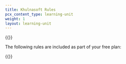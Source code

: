 ```yaml
---
title: Khulnasoft Rules
pcx_content_type: learning-unit
weight: 1
layout: learning-unit
---
```


{{<render file="_rules-definition.md" productFolder="rules">}}
<br/>

The following rules are included as part of your free plan:

{{<feature-list-by-plan id="rules" plan="free">}}